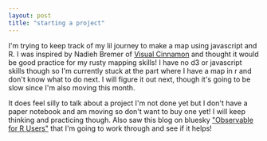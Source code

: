 ```yaml
---
layout: post
title: "starting a project"
---
```


I'm trying to keep track of my lil journey to make a map using javascript and R. 
I was inspired by Nadieh Bremer of [Visual Cinnamon](https://www.visualcinnamon.com/2023/04/personal-map-norway-with-javascript/) and thought it would be good practice for my rusty mapping skills! I have no d3 or javascript skills though so I'm currently stuck at the part where I have a map in r and don't know what to do next. I will figure it out next, though it's going to be slow since I'm also moving this month.

It does feel silly to talk about a project I'm not done yet but I don't have a paper notebook and am moving so don't want to buy one yet! I will keep thinking and practicing though. Also saw this blog on bluesky ["Observable for R Users"](https://nrennie.rbind.io/blog/observable-r-users/) that I'm going to work through and see if it helps!